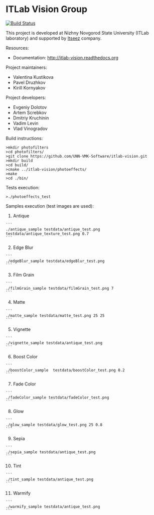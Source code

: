 # ITLab Vision Group

[![Build Status](https://travis-ci.org/UNN-VMK-Software/itlab-vision.png?branch=master)](https://travis-ci.org/UNN-VMK-Software/itlab-vision)

This project is developed at Nizhny Novgorod State University (ITLab laboratory) and supported by [Itseez](http://itseez.com) company.

Resources:

  - Documentation: http://itlab-vision.readthedocs.org

Project maintainers:

  - Valentina Kustikova
  - Pavel Druzhkov
  - Kirill Kornyakov

Project developers:
  - Evgeniy Dolotov
  - Artem Screbkov
  - Dmitriy Kruchinin
  - Vadim Levin
  - Vlad Vinogradov

Build instructions:

    >mkdir photofilters
    >cd photofilters/
    >git clone https://github.com/UNN-VMK-Software/itlab-vision.git
    >mkdir build
    >cd build/
    >cmake ../itlab-vision/photoeffects/
    >make
    >cd ./bin/

Tests execution:

    >./photoeffects_test

Samples execution (test images are used):
  1. Antique

    ```
    ./antique_sample testdata/antique_test.png testdata/antique_texture_test.png 0.7
    ```

  2. Edge Blur

    ```
    ./edgeBlur_sample testdata/edgeBlur_test.png
    ```

  3. Film Grain

    ```
    ./filmGrain_sample testdata/filmGrain_test.png 7
    ```

  4. Matte

    ```
    ./matte_sample testdata/matte_test.png 25 25
    ```

  5. Vignette

    ```
    ./vignette_sample testdata/antique_test.png
    ```

  6. Boost Color

    ```
    ./boostColor_sample  testdata/boostColor_test.png 0.2
    ```

  7. Fade Color

    ```
    ./fadeColor_sample testdata/fadeColor_test.png
    ```

  8. Glow

    ```
    ./glow_sample testdata/glow_test.png 25 0.8
    ```

  9. Sepia

    ```
    ./sepia_sample testdata/antique_test.png
    ```

  10. Tint

    ```
    ./tint_sample testdata/antique_test.png
    ```

  11. Warmify

    ```
    ./warmify_sample testdata/antique_test.png
    ```
